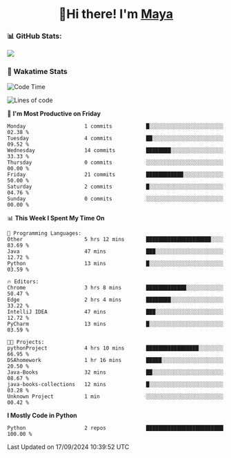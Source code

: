  <h1 align="center">👋Hi there! I'm <a href="https://liumyblog.cn">Maya</a></h1>

### 📊 GitHub Stats:
<p href="https://github.com/anuraghazra/github-readme-stats">
<img align="left" src="https://github-readme-stats.vercel.app/api?username=liumy-lay&show_icons=true&title_color=ffffff&icon_color=ffffff&text_color=ffffff&bg_color=D80835&hide_title=true" />
</p>
<br clear="left"/>

### 🚀 Wakatime Stats
<!--START_SECTION:waka-->
![Code Time](http://img.shields.io/badge/Code%20Time-95%20hrs%2030%20mins-blue)

![Lines of code](https://img.shields.io/badge/From%20Hello%20World%20I%27ve%20Written-0%20lines%20of%20code-blue)

📅 **I'm Most Productive on Friday** 

```text
Monday                   1 commits           █░░░░░░░░░░░░░░░░░░░░░░░░   02.38 % 
Tuesday                  4 commits           ██░░░░░░░░░░░░░░░░░░░░░░░   09.52 % 
Wednesday                14 commits          ████████░░░░░░░░░░░░░░░░░   33.33 % 
Thursday                 0 commits           ░░░░░░░░░░░░░░░░░░░░░░░░░   00.00 % 
Friday                   21 commits          ████████████░░░░░░░░░░░░░   50.00 % 
Saturday                 2 commits           █░░░░░░░░░░░░░░░░░░░░░░░░   04.76 % 
Sunday                   0 commits           ░░░░░░░░░░░░░░░░░░░░░░░░░   00.00 % 
```


📊 **This Week I Spent My Time On** 

```text
💬 Programming Languages: 
Other                    5 hrs 12 mins       █████████████████████░░░░   83.69 % 
Java                     47 mins             ███░░░░░░░░░░░░░░░░░░░░░░   12.72 % 
Python                   13 mins             █░░░░░░░░░░░░░░░░░░░░░░░░   03.59 % 

🔥 Editors: 
Chrome                   3 hrs 8 mins        █████████████░░░░░░░░░░░░   50.47 % 
Edge                     2 hrs 4 mins        ████████░░░░░░░░░░░░░░░░░   33.22 % 
IntelliJ IDEA            47 mins             ███░░░░░░░░░░░░░░░░░░░░░░   12.72 % 
PyCharm                  13 mins             █░░░░░░░░░░░░░░░░░░░░░░░░   03.59 % 

🐱‍💻 Projects: 
pythonProject            4 hrs 10 mins       █████████████████░░░░░░░░   66.95 % 
DSAhomework              1 hr 16 mins        █████░░░░░░░░░░░░░░░░░░░░   20.50 % 
Java-Books               32 mins             ██░░░░░░░░░░░░░░░░░░░░░░░   08.67 % 
java-books-collections   12 mins             █░░░░░░░░░░░░░░░░░░░░░░░░   03.28 % 
Unknown Project          1 min               ░░░░░░░░░░░░░░░░░░░░░░░░░   00.42 % 
```

**I Mostly Code in Python** 

```text
Python                   2 repos             █████████████████████████   100.00 % 
```




 Last Updated on 17/09/2024 10:39:52 UTC
<!--END_SECTION:waka-->

